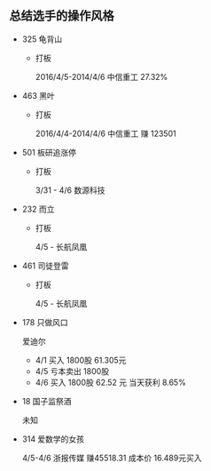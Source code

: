 ## 总结选手的操作风格

* 325 龟背山 

	* 打板

		2016/4/5-2014/4/6 中信重工 27.32%
		
* 463 黑叶

	* 打板

		2016/4/4-2014/4/6 中信重工 赚 123501
		
		
* 501 板研追涨停

	* 打板

		3/31 - 4/6 数源科技
		
* 232 而立

	* 打板

		4/5 - 长航凤凰
		
* 461 司徒登雷
	* 打板

		4/5 - 长航凤凰
		
* 178 只做风口

	爱迪尔
	
	* 4/1 买入  1800股 61.305元
	* 4/5 亏本卖出 1800股
	* 4/6 买入 1800股 62.52 元 当天获利 8.65%

* 18 国子监祭酒

	未知
	
* 314 爱数学的女孩

	4/5-4/6 浙报传媒  赚45518.31  成本价 16.489元买入

	